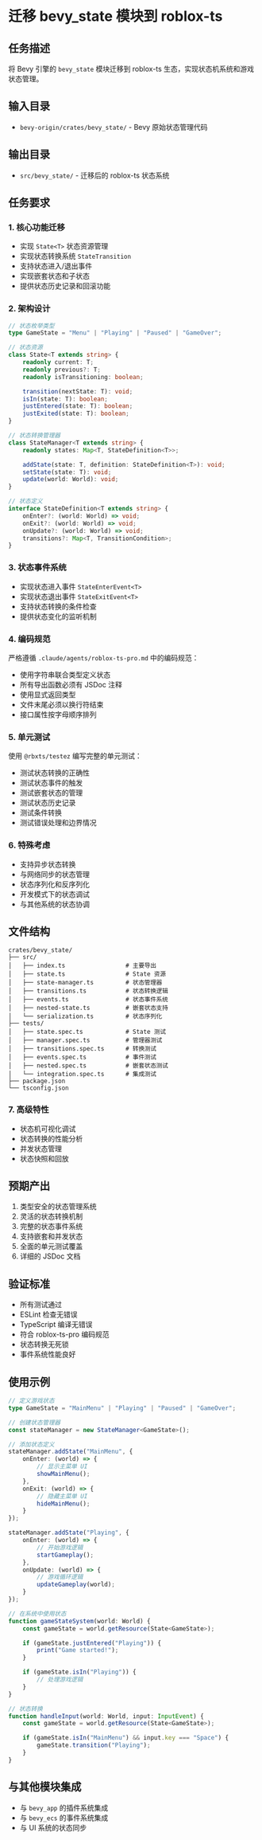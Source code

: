 # 迁移 bevy_state 模块到 roblox-ts

## 任务描述

将 Bevy 引擎的 `bevy_state` 模块迁移到 roblox-ts 生态，实现状态机系统和游戏状态管理。

## 输入目录

- `bevy-origin/crates/bevy_state/` - Bevy 原始状态管理代码

## 输出目录

- `src/bevy_state/` - 迁移后的 roblox-ts 状态系统

## 任务要求

### 1. 核心功能迁移

- 实现 `State<T>` 状态资源管理
- 实现状态转换系统 `StateTransition`
- 支持状态进入/退出事件
- 实现嵌套状态和子状态
- 提供状态历史记录和回滚功能

### 2. 架构设计

```typescript
// 状态枚举类型
type GameState = "Menu" | "Playing" | "Paused" | "GameOver";

// 状态资源
class State<T extends string> {
    readonly current: T;
    readonly previous?: T;
    readonly isTransitioning: boolean;

    transition(nextState: T): void;
    isIn(state: T): boolean;
    justEntered(state: T): boolean;
    justExited(state: T): boolean;
}

// 状态转换管理器
class StateManager<T extends string> {
    readonly states: Map<T, StateDefinition<T>>;

    addState(state: T, definition: StateDefinition<T>): void;
    setState(state: T): void;
    update(world: World): void;
}

// 状态定义
interface StateDefinition<T extends string> {
    onEnter?: (world: World) => void;
    onExit?: (world: World) => void;
    onUpdate?: (world: World) => void;
    transitions?: Map<T, TransitionCondition>;
}
```

### 3. 状态事件系统

- 实现状态进入事件 `StateEnterEvent<T>`
- 实现状态退出事件 `StateExitEvent<T>`
- 支持状态转换的条件检查
- 提供状态变化的监听机制

### 4. 编码规范

严格遵循 `.claude/agents/roblox-ts-pro.md` 中的编码规范：

- 使用字符串联合类型定义状态
- 所有导出函数必须有 JSDoc 注释
- 使用显式返回类型
- 文件末尾必须以换行符结束
- 接口属性按字母顺序排列

### 5. 单元测试

使用 `@rbxts/testez` 编写完整的单元测试：

- 测试状态转换的正确性
- 测试状态事件的触发
- 测试嵌套状态的管理
- 测试状态历史记录
- 测试条件转换
- 测试错误处理和边界情况

### 6. 特殊考虑

- 支持异步状态转换
- 与网络同步的状态管理
- 状态序列化和反序列化
- 开发模式下的状态调试
- 与其他系统的状态协调

## 文件结构

```
crates/bevy_state/
├── src/
│   ├── index.ts                 # 主要导出
│   ├── state.ts                 # State 资源
│   ├── state-manager.ts         # 状态管理器
│   ├── transitions.ts           # 状态转换逻辑
│   ├── events.ts                # 状态事件系统
│   ├── nested-state.ts          # 嵌套状态支持
│   └── serialization.ts         # 状态序列化
├── tests/
│   ├── state.spec.ts            # State 测试
│   ├── manager.spec.ts          # 管理器测试
│   ├── transitions.spec.ts      # 转换测试
│   ├── events.spec.ts           # 事件测试
│   ├── nested.spec.ts           # 嵌套状态测试
│   └── integration.spec.ts      # 集成测试
├── package.json
└── tsconfig.json
```

### 7. 高级特性

- 状态机可视化调试
- 状态转换的性能分析
- 并发状态管理
- 状态快照和回放

## 预期产出

1. 类型安全的状态管理系统
2. 灵活的状态转换机制
3. 完整的状态事件系统
4. 支持嵌套和并发状态
5. 全面的单元测试覆盖
6. 详细的 JSDoc 文档

## 验证标准

- 所有测试通过
- ESLint 检查无错误
- TypeScript 编译无错误
- 符合 roblox-ts-pro 编码规范
- 状态转换无死锁
- 事件系统性能良好

## 使用示例

```typescript
// 定义游戏状态
type GameState = "MainMenu" | "Playing" | "Paused" | "GameOver";

// 创建状态管理器
const stateManager = new StateManager<GameState>();

// 添加状态定义
stateManager.addState("MainMenu", {
    onEnter: (world) => {
        // 显示主菜单 UI
        showMainMenu();
    },
    onExit: (world) => {
        // 隐藏主菜单 UI
        hideMainMenu();
    }
});

stateManager.addState("Playing", {
    onEnter: (world) => {
        // 开始游戏逻辑
        startGameplay();
    },
    onUpdate: (world) => {
        // 游戏循环逻辑
        updateGameplay(world);
    }
});

// 在系统中使用状态
function gameStateSystem(world: World) {
    const gameState = world.getResource(State<GameState>);

    if (gameState.justEntered("Playing")) {
        print("Game started!");
    }

    if (gameState.isIn("Playing")) {
        // 处理游戏逻辑
    }
}

// 状态转换
function handleInput(world: World, input: InputEvent) {
    const gameState = world.getResource(State<GameState>);

    if (gameState.isIn("MainMenu") && input.key === "Space") {
        gameState.transition("Playing");
    }
}
```

## 与其他模块集成

- 与 `bevy_app` 的插件系统集成
- 与 `bevy_ecs` 的事件系统集成
- 与 UI 系统的状态同步
